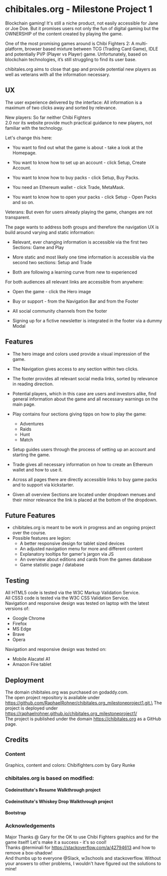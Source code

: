 # chibitales.org - Milestone Project 1
Blockchain gaming! It's still a niche product, not easily accessible for Jane or Joe Doe. But it promises users not only the fun of digital gaming but the OWNERSHIP of the content created by playing the game.

One of the most promising games around is Chibi Fighters 2: A multi-platform, browser based mixture between TCG (Trading Card Game), IDLE and potentially PVP (Player vs Player) game. Unfortunately, based on blockchain technologies, it’s still struggling to find its user base.

chibitales.org aims to close that gap and provide potential new players as well as veterans with all the information necessary.

## UX
The user experience delivered by the interface: All information is a maximum of two clicks away and sorted by relevance.

New players: So far neither Chibi Fighters 2.0 nor its website provide much practical guidance to new players, not familiar with the technology.

Let's change this here:

* You want to find out what the game is about - take a look at the Homepage.

* You want to know how to set up an account - click Setup, Create Account.

* You want to know how to buy packs - click Setup, Buy Packs.

* You need an Ethereum wallet - click Trade, MetaMask.

* You want to know how to open your packs - click Setup - Open Packs and so on.

Veterans: But even for users already playing the game, changes are not transparent.

The page wants to address both groups and therefore the navigation UX is build around varying and static information:

* Relevant, ever changing information is accessible via the first two Sections: Game and Play

* More static and most likely one time information is accessible via the second two sections: Setup and Trade

* Both are following a learning curve from new to experienced

For both audiences all relevant links are accessible from anywhere:

* Open the game - click the Hero image

* Buy or support - from the Navigation Bar and from the Footer

* All social community channels from the footer

* Signing up for a fictive newsletter is integrated in the footer via a dummy Modal

## Features
* The hero image and colors used provide a visual impression of the game.

* The Navigation gives access to any section within two clicks.

* The footer provides all relevant social media links, sorted by relevance in reading direction.
 
* Potential players, which in this case are users and investors alike, find general information about the game and all necessary warnings on the main page.

* Play contains four sections giving tipps on how to play the game:

  * Adventures
  * Raids
  * Hunt
  * Match

* Setup guides users through the process of setting up an account and starting the game.

* Trade gives all necessary information on how to create an Ethereum wallet and how to use it.

* Across all pages there are directly accessible links to buy game packs and to support via kickstarter.

* Given all overview Sections are located under dropdown menues and their minor relevance the link is placed at the bottom of the dropdown.

## Future Features

* chibitales.org is meant to be work in progress and an ongoing project over the course.
* Possible features are legion:
  * A better responsive design for tablet sized devices
  * An adjusted navigation menu for more and different content
  * Explanatory tooltips for gamer's jargon via JS
  * An overview about editions and cards from the games database
  * Game statistic page / database


## Testing
All HTML5 code is tested via the W3C Markup Validation Service.\
All CSS3 code is tested via the W3C CSS Validation Service.\
Navigation and responsive design was tested on laptop with the latest versions of:
* Google Chrome
* Firefox
* MS Edge
* Brave
* Opera

Navigation and responsive design was tested on:
* Mobile Alacatel A1
* Amazon Fire tablet

## Deployment
The domain chibitales.org was purchased on godaddy.com.\
The open project repository is available under https://github.com/RaphaelRohner/chibitales.org_milestoneproject1.git.\
The project is deployed under https://raphaelrohner.github.io/chibitales.org_milestoneproject1/ \
The project is published under the domain https://chibitales.org as a GitHub page.

## Credits

### Content
Graphics, content and colors: Chibifighters.com by Gary Runke

### chibitales.org is based on modified:

#### Codeinstitute's Resume Walkthrough project
#### Codeinstitute's Whiskey Drop Walkthrough project
#### Bootstrap

### Acknowledgements
Major Thanks @ Gary for the OK to use Chibi Fighters graphics and for the game itself! Let's make it a success - it's so cool!\
Thanks @terminali for https://stackoverflow.com/a/42794613 and how to remove a box-shadow!\
And thumbs up to everyone @Slack, w3schools and stackoverflow. Without your answers to other problems, I wouldn't have figured out the solutions to mine!